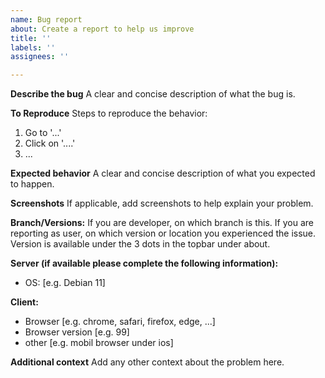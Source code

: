 ```yaml
---
name: Bug report
about: Create a report to help us improve
title: ''
labels: ''
assignees: ''

---
```


**Describe the bug**
A clear and concise description of what the bug is.

**To Reproduce**
Steps to reproduce the behavior:
1. Go to '...'
2. Click on '....'
3. ...

**Expected behavior**
A clear and concise description of what you expected to happen.

**Screenshots**
If applicable, add screenshots to help explain your problem.

**Branch/Versions:**
If you are developer, on which branch is this. 
If you are reporting as user, on which version or location you experienced the issue.
Version is available under the 3 dots in the topbar under about.

**Server (if available please complete the following information):**
 - OS: [e.g. Debian 11]

**Client:**
 - Browser [e.g. chrome, safari, firefox, edge, ...]
 - Browser version [e.g. 99]
 - other [e.g. mobil browser under ios]


**Additional context**
Add any other context about the problem here.
